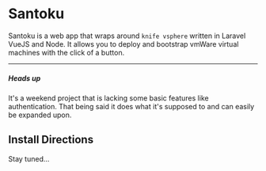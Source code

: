 # Santoku
Santoku is a web app that wraps around `knife vsphere` written in Laravel VueJS and Node. 
It allows you to deploy and bootstrap vmWare virtual machines with the click of a button.

---

##### Heads up
It's a weekend project that is lacking some basic features like authentication. That being said it does what it's supposed to and can easily be expanded upon.

## Install Directions
Stay tuned...
